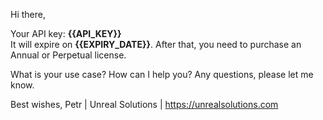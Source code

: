 Hi there,

Your API key: **{{API_KEY}}**  
It will expire on **{{EXPIRY_DATE}}**. After that, you need to purchase an Annual or Perpetual license.

What is your use case? How can I help you?
Any questions, please let me know.

Best wishes,
Petr | Unreal Solutions | https://unrealsolutions.com